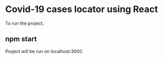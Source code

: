 # Covid-19 cases locator using React

To run the project,
## npm start
Project will be run on localhost:3000
